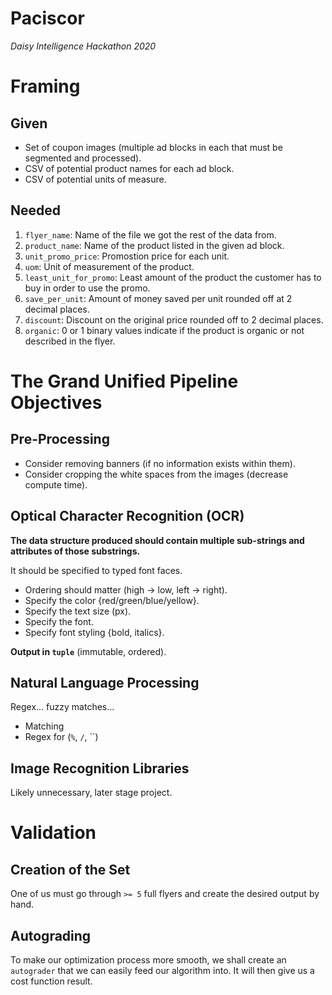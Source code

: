 # Paciscor
*Daisy Intelligence Hackathon 2020*

# Framing

## Given

* Set of coupon images (multiple ad blocks in each that must be segmented and processed).
* CSV of potential product names for each ad block.
* CSV of potential units of measure. 

## Needed
1. `flyer_name`: Name of the file we got the rest of the data from.
2. `product_name`: Name of the product listed in the given ad block.
3. `unit_promo_price`: Promostion price for each unit.
4. `uom`: Unit of measurement of the product.
5. `least_unit_for_promo`: Least amount of the product the customer has to buy in order to use the promo.
6. `save_per_unit`: Amount of money saved per unit rounded off at 2 decimal places.
7. `discount`: Discount on the original price rounded off to 2 decimal places.
8. `organic`: 0 or 1 binary values indicate if the product is organic or not described in the flyer.

# The Grand Unified Pipeline Objectives 

## Pre-Processing
* Consider removing banners (if no information exists within them).
* Consider cropping the white spaces from the images (decrease compute time).

## Optical Character Recognition (OCR)
__The data structure produced should contain multiple sub-strings and attributes of those substrings.__

It should be specified to typed font faces. 

* Ordering should matter (high -> low, left -> right).
* Specify the color {red/green/blue/yellow}.
* Specify the text size (px).
* Specify the font.
* Specify font styling {bold, italics}.

**Output in `tuple`** (immutable, ordered).

## Natural Language Processing
Regex... fuzzy matches... 
* Matching
* Regex for (`%`, `/`, ``)

## Image Recognition Libraries
Likely unnecessary, later stage project.


# Validation
## Creation of the Set
One of us must go through `>= 5` full flyers and create the desired output by hand. 

## Autograding
To make our optimization process more smooth, we shall create an `autograder` that we can easily feed our algorithm into. It will then give us a cost function result. 



